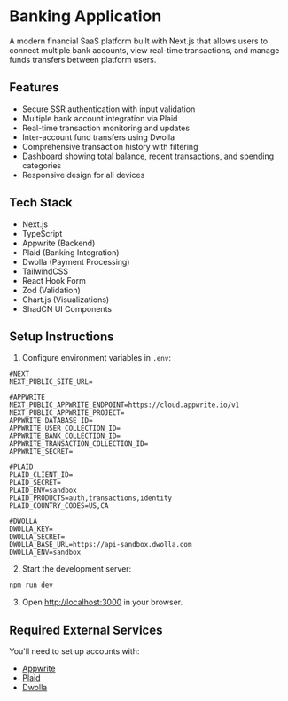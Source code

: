 # Banking Application

A modern financial SaaS platform built with Next.js that allows users to connect multiple bank accounts, view real-time transactions, and manage funds transfers between platform users.

## Features

- Secure SSR authentication with input validation
- Multiple bank account integration via Plaid
- Real-time transaction monitoring and updates
- Inter-account fund transfers using Dwolla
- Comprehensive transaction history with filtering
- Dashboard showing total balance, recent transactions, and spending categories
- Responsive design for all devices

## Tech Stack

- Next.js
- TypeScript
- Appwrite (Backend)
- Plaid (Banking Integration)
- Dwolla (Payment Processing)
- TailwindCSS
- React Hook Form
- Zod (Validation)
- Chart.js (Visualizations)
- ShadCN UI Components

## Setup Instructions

1. Configure environment variables in `.env`:
```env
#NEXT
NEXT_PUBLIC_SITE_URL=

#APPWRITE
NEXT_PUBLIC_APPWRITE_ENDPOINT=https://cloud.appwrite.io/v1
NEXT_PUBLIC_APPWRITE_PROJECT=
APPWRITE_DATABASE_ID=
APPWRITE_USER_COLLECTION_ID=
APPWRITE_BANK_COLLECTION_ID=
APPWRITE_TRANSACTION_COLLECTION_ID=
APPWRITE_SECRET=

#PLAID
PLAID_CLIENT_ID=
PLAID_SECRET=
PLAID_ENV=sandbox
PLAID_PRODUCTS=auth,transactions,identity
PLAID_COUNTRY_CODES=US,CA

#DWOLLA
DWOLLA_KEY=
DWOLLA_SECRET=
DWOLLA_BASE_URL=https://api-sandbox.dwolla.com
DWOLLA_ENV=sandbox
```

2. Start the development server:
```bash
npm run dev
```

3. Open [http://localhost:3000](http://localhost:3000) in your browser.

## Required External Services

You'll need to set up accounts with:
- [Appwrite](https://appwrite.io)
- [Plaid](https://plaid.com)
- [Dwolla](https://www.dwolla.com)
